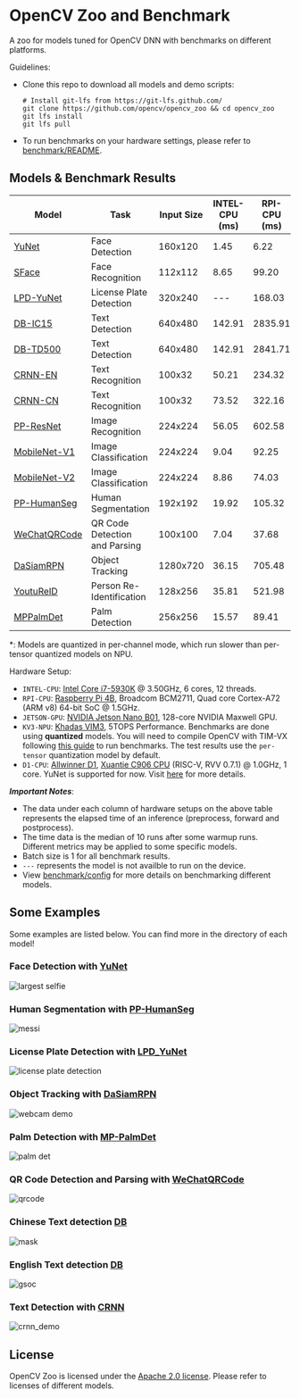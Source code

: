 # OpenCV Zoo and Benchmark

A zoo for models tuned for OpenCV DNN with benchmarks on different platforms.

Guidelines:
- Clone this repo to download all models and demo scripts:
    ```shell
    # Install git-lfs from https://git-lfs.github.com/
    git clone https://github.com/opencv/opencv_zoo && cd opencv_zoo
    git lfs install
    git lfs pull
    ```
- To run benchmarks on your hardware settings, please refer to [benchmark/README](./benchmark/README.md).

## Models & Benchmark Results

| Model | Task | Input Size | INTEL-CPU (ms) | RPI-CPU (ms) | JETSON-GPU (ms) | KV3-NPU (ms) | D1-CPU (ms) |
|-------|------|------------|----------------|--------------|-----------------|--------------|-------------|
| [YuNet](./models/face_detection_yunet)                | Face Detection                | 160x120  | 1.45   | 6.22    | 12.18  | 4.04   | 86.69 |
| [SFace](./models/face_recognition_sface)              | Face Recognition              | 112x112  | 8.65   | 99.20   | 24.88  | 46.25  | ---   |
| [LPD-YuNet](./models/license_plate_detection_yunet/)  | License Plate Detection       | 320x240  | ---    | 168.03  | 56.12  | 154.20\* |       |
| [DB-IC15](./models/text_detection_db)                 | Text Detection                | 640x480  | 142.91 | 2835.91 | 208.41 | ---    | ---   |
| [DB-TD500](./models/text_detection_db)                | Text Detection                | 640x480  | 142.91 | 2841.71 | 210.51 | ---    | ---   |
| [CRNN-EN](./models/text_recognition_crnn)             | Text Recognition                | 100x32   | 50.21  | 234.32  | 196.15 | 125.30 | ---   |
| [CRNN-CN](./models/text_recognition_crnn)             | Text Recognition                | 100x32   | 73.52  | 322.16  | 239.76 | 166.79 | ---   |
| [PP-ResNet](./models/image_classification_ppresnet)   | Image Recognition             | 224x224  | 56.05  | 602.58  | 98.64  | 75.45  | ---   |
| [MobileNet-V1](./models/image_classification_mobilenet)| Image Classification          | 224x224 | 9.04   | 92.25   | 33.18  | 145.66\* | ---   |
| [MobileNet-V2](./models/image_classification_mobilenet)| Image Classification          | 224x224 | 8.86   | 74.03   | 31.92  | 146.31\* | ---   |
| [PP-HumanSeg](./models/human_segmentation_pphumanseg) | Human Segmentation            | 192x192  | 19.92  | 105.32  | 67.97  | 74.77  | ---   |
| [WeChatQRCode](./models/qrcode_wechatqrcode)          | QR Code Detection and Parsing | 100x100  | 7.04   | 37.68   | ---    | ---    | ---   |
| [DaSiamRPN](./models/object_tracking_dasiamrpn)       | Object Tracking               | 1280x720 | 36.15  | 705.48  | 76.82  | ---    | ---   |
| [YoutuReID](./models/person_reid_youtureid)           | Person Re-Identification      | 128x256  | 35.81  | 521.98  | 90.07  | 44.61  | ---   |
| [MPPalmDet](./models/palm_detection_mediapipe)        | Palm Detection                | 256x256  | 15.57  | 89.41   | 50.64  | 145.56\* | ---   |

\*: Models are quantized in per-channel mode, which run slower than per-tensor quantized models on NPU.

Hardware Setup:
- `INTEL-CPU`: [Intel Core i7-5930K](https://www.intel.com/content/www/us/en/products/sku/82931/intel-core-i75930k-processor-15m-cache-up-to-3-70-ghz/specifications.html) @ 3.50GHz, 6 cores, 12 threads.
- `RPI-CPU`: [Raspberry Pi 4B](https://www.raspberrypi.com/products/raspberry-pi-4-model-b/specifications/), Broadcom BCM2711, Quad core Cortex-A72 (ARM v8) 64-bit SoC @ 1.5GHz.
- `JETSON-GPU`: [NVIDIA Jetson Nano B01](https://developer.nvidia.com/embedded/jetson-nano-developer-kit), 128-core NVIDIA Maxwell GPU.
- `KV3-NPU`: [Khadas VIM3](https://www.khadas.com/vim3), 5TOPS Performance. Benchmarks are done using **quantized** models. You will need to compile OpenCV with TIM-VX following [this guide](https://github.com/opencv/opencv/wiki/TIM-VX-Backend-For-Running-OpenCV-On-NPU) to run benchmarks. The test results use the `per-tensor` quantization model by default.
- `D1-CPU`: [Allwinner D1](https://d1.docs.aw-ol.com/en), [Xuantie C906 CPU](https://www.t-head.cn/product/C906?spm=a2ouz.12986968.0.0.7bfc1384auGNPZ) (RISC-V, RVV 0.7.1) @ 1.0GHz, 1 core. YuNet is supported for now. Visit [here](https://github.com/fengyuentau/opencv_zoo_cpp) for more details.

***Important Notes***:
- The data under each column of hardware setups on the above table represents the elapsed time of an inference (preprocess, forward and postprocess).
- The time data is the median of 10 runs after some warmup runs. Different metrics may be applied to some specific models.
- Batch size is 1 for all benchmark results.
- `---` represents the model is not availble to run on the device.
- View [benchmark/config](./benchmark/config) for more details on benchmarking different models.

## Some Examples

Some examples are listed below. You can find more in the directory of each model!
### Face Detection with [YuNet](./models/face_detection_yunet/)

![largest selfie](./models/face_detection_yunet/examples/largest_selfie.jpg)

### Human Segmentation with [PP-HumanSeg](./models/human_segmentation_pphumanseg/)

![messi](./models/human_segmentation_pphumanseg/examples/messi.jpg)

### License Plate Detection with [LPD_YuNet](./models/license_plate_detection_yunet/)

![license plate detection](./models/license_plate_detection_yunet/examples/lpd_yunet_demo.gif)

### Object Tracking with [DaSiamRPN](./models/object_tracking_dasiamrpn/)

![webcam demo](./models/object_tracking_dasiamrpn/examples/dasiamrpn_demo.gif)

### Palm Detection with [MP-PalmDet](./models/palm_detection_mediapipe/)

![palm det](./models/palm_detection_mediapipe//examples/mppalmdet_demo.gif)

### QR Code Detection and Parsing with [WeChatQRCode](./models/qrcode_wechatqrcode/)

![qrcode](./models/qrcode_wechatqrcode/examples/wechat_qrcode_demo.gif)

### Chinese Text detection [DB](./models/text_detection_db/)

![mask](./models/text_detection_db/examples/mask.jpg)

### English Text detection [DB](./models/text_detection_db/)

![gsoc](./models/text_detection_db/examples/gsoc.jpg)

### Text Detection with [CRNN](./models/text_recognition_crnn/)

![crnn_demo](./models/text_recognition_crnn/examples/CRNNCTC.gif)

## License

OpenCV Zoo is licensed under the [Apache 2.0 license](./LICENSE). Please refer to licenses of different models.
